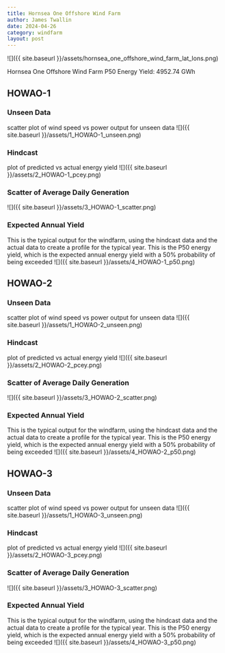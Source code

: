 ```yaml
---
title: Hornsea One Offshore Wind Farm
author: James Twallin
date: 2024-04-26
category: windfarm
layout: post
---
```

![]({{ site.baseurl }}/assets/hornsea_one_offshore_wind_farm_lat_lons.png)

Hornsea One Offshore Wind Farm P50 Energy Yield: 4952.74 GWh

HOWAO-1
-------------
### Unseen Data 
scatter plot of wind speed vs power output for unseen data
![]({{ site.baseurl }}/assets/1_HOWAO-1_unseen.png)
### Hindcast 
plot of predicted vs actual energy yield
![]({{ site.baseurl }}/assets/2_HOWAO-1_pcey.png)
### Scatter of Average Daily Generation 

![]({{ site.baseurl }}/assets/3_HOWAO-1_scatter.png)
### Expected Annual Yield 
This is the typical output for the windfarm, using the hindcast data and the actual data to create a profile for the typical year. This is the P50 energy yield, which is the expected annual energy yield with a 50% probability of being exceeded
![]({{ site.baseurl }}/assets/4_HOWAO-1_p50.png)

HOWAO-2
-------------
### Unseen Data 
scatter plot of wind speed vs power output for unseen data
![]({{ site.baseurl }}/assets/1_HOWAO-2_unseen.png)
### Hindcast 
plot of predicted vs actual energy yield
![]({{ site.baseurl }}/assets/2_HOWAO-2_pcey.png)
### Scatter of Average Daily Generation 

![]({{ site.baseurl }}/assets/3_HOWAO-2_scatter.png)
### Expected Annual Yield 
This is the typical output for the windfarm, using the hindcast data and the actual data to create a profile for the typical year. This is the P50 energy yield, which is the expected annual energy yield with a 50% probability of being exceeded
![]({{ site.baseurl }}/assets/4_HOWAO-2_p50.png)

HOWAO-3
-------------
### Unseen Data 
scatter plot of wind speed vs power output for unseen data
![]({{ site.baseurl }}/assets/1_HOWAO-3_unseen.png)
### Hindcast 
plot of predicted vs actual energy yield
![]({{ site.baseurl }}/assets/2_HOWAO-3_pcey.png)
### Scatter of Average Daily Generation 

![]({{ site.baseurl }}/assets/3_HOWAO-3_scatter.png)
### Expected Annual Yield 
This is the typical output for the windfarm, using the hindcast data and the actual data to create a profile for the typical year. This is the P50 energy yield, which is the expected annual energy yield with a 50% probability of being exceeded
![]({{ site.baseurl }}/assets/4_HOWAO-3_p50.png)


